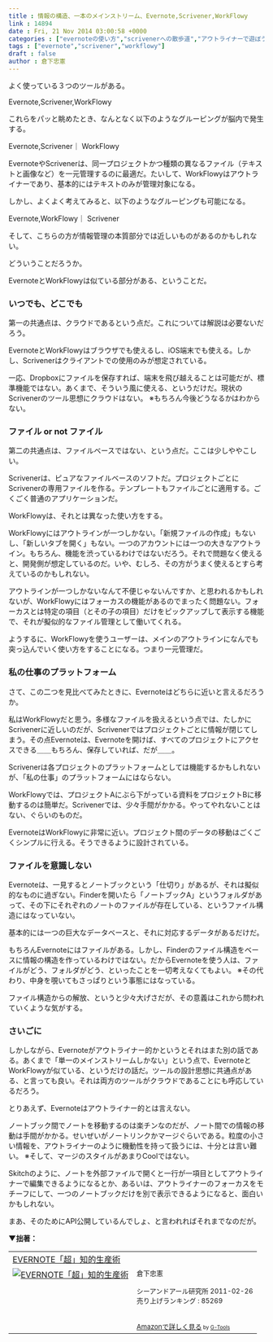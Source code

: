```yaml
---
title : 情報の構造、一本のメインストリーム、Evernote,Scrivener,WorkFlowy
link : 14894
date : Fri, 21 Nov 2014 03:00:58 +0000
categories : ["evernoteの使い方","scrivenerへの散歩道","アウトライナーで遊ぼう"]
tags : ["evernote","scrivener","workflowy"]
draft : false
author : 倉下忠憲
---
```


よく使っている３つのツールがある。

Evernote,Scrivener,WorkFlowy

これらをパッと眺めたとき、なんとなく以下のようなグルーピングが脳内で発生する。

Evernote,Scrivener｜           WorkFlowy

EvernoteやScrivenerは、同一プロジェクトかつ種類の異なるファイル（テキストと画像など）を一元管理するのに最適だ。たいして、WorkFlowyはアウトライナーであり、基本的にはテキストのみが管理対象になる。

しかし、よくよく考えてみると、以下のようなグルーピングも可能になる。

Evernote,WorkFlowy｜           Scrivener

そして、こちらの方が情報管理の本質部分では近しいものがあるのかもしれない。

どういうことだろうか。

EvernoteとWorkFlowyは似ている部分がある、ということだ。

<H3>いつでも、どこでも</H3>

第一の共通点は、クラウドであるという点だ。これについては解説は必要ないだろう。

EvernoteとWorkFlowyはブラウザでも使えるし、iOS端末でも使える。しかし、Scrivenerはクライアントでの使用のみが想定されている。

一応、Dropboxにファイルを保存すれば、端末を飛び越えることは可能だが、標準機能ではない。あくまで、そういう風に使える、というだけだ。現状のScrivenerのツール思想にクラウドはない。
※もちろん今後どうなるかはわからない。

<H3>ファイル or not ファイル</H3>

第二の共通点は、ファイルベースではない、という点だ。ここは少しややこしい。

Scrivenerは、ピュアなファイルベースのソフトだ。プロジェクトごとにScrivenerの専用ファイルを作る。テンプレートもファイルごとに適用する。ごくごく普通のアプリケーションだ。

WorkFlowyは、それとは異なった使い方をする。

WorkFlowyにはアウトラインが一つしかない。「新規ファイルの作成」もないし、「新しいタブを開く」もない。一つのアカウントには一つの大きなアウトライン。もちろん、機能を渋っているわけではないだろう。それで問題なく使えると、開発側が想定しているのだ。いや、むしろ、その方がうまく使えるとすら考えているのかもしれない。

アウトラインが一つしかないなんて不便じゃないんですか、と思われるかもしれないが、WorkFlowyにはフォーカスの機能があるのでまったく問題ない。フォーカスとは特定の項目（とその子の項目）だけをピックアップして表示する機能で、それが擬似的なファイル管理として働いてくれる。

ようするに、WorkFlowyを使うユーザーは、メインのアウトラインになんでも突っ込んでいく使い方をすることになる。つまり一元管理だ。

<H3>私の仕事のプラットフォーム</H3>

さて、この二つを見比べてみたときに、Evernoteはどちらに近いと言えるだろうか。

私はWorkFlowyだと思う。多様なファイルを扱えるという点では、たしかにScrivenerに近しいのだが、Scrivenerではプロジェクトごとに情報が閉じてしまう。その点Evernoteは、Evernoteを開けば、すべてのプロジェクトにアクセスできる＿＿もちろん、保存していれば、だが＿＿。

Scrivenerは各プロジェクトのプラットフォームとしては機能するかもしれないが、「私の仕事」のプラットフォームにはならない。

WorkFlowyでは、プロジェクトAにぶら下がっている資料をプロジェクトBに移動するのは簡単だ。Scrivenerでは、少々手間がかかる。やってやれないことはない、ぐらいのものだ。

EvernoteはWorkFlowyに非常に近い。プロジェクト間のデータの移動はごくごくシンプルに行える。そうできるように設計されている。

<H3>ファイルを意識しない</H3>

Evernoteは、一見するとノートブックという「仕切り」があるが、それは擬似的なものに過ぎない。Finderを開いたら「ノートブックA」というフォルダがあって、その下にそれぞれのノートのファイルが存在している、というファイル構造にはなっていない。

基本的には一つの巨大なデータベースと、それに対応するデータがあるだけだ。

もちろんEvernoteにはファイルがある。しかし、Finderのファイル構造をベースに情報の構造を作っているわけではない。だからEvernoteを使う人は、ファイルがどう、フォルダがどう、といったことを一切考えなくてもよい。
※その代わり、中身を覗いてもさっぱりという事態にはなっている。

ファイル構造からの解放、というと少々大げさだが、その意義はこれから問われていくような気がする。

<H3>さいごに</H3>

しかしながら、Evernoteがアウトライナー的かというとそれはまた別の話である。あくまで「単一のメインストリームしかない」という点で、EvernoteとWorkFlowyが似ている、というだけの話だ。ツールの設計思想に共通点がある、と言っても良い。それは両方のツールがクラウドであることにも呼応しているだろう。

とりあえず、Evernoteはアウトライナー的とは言えない。

ノートブック間でノートを移動するのは楽チンなのだが、ノート間での情報の移動は手間がかかる。せいぜいがノートリンクかマージぐらいである。粒度の小さい情報を、アウトライナーのように機動性を持って扱うには、十分とは言い難い。
※そして、マージのスタイルがあまりCoolではない。

Skitchのように、ノートを外部ファイルで開くと一行が一項目としてアウトライナーで編集できるようになるとか、あるいは、アウトライナーのフォーカスをモチーフにして、一つのノートブックだけを別で表示できるようになると、面白いかもしれない。

まあ、そのためにAPI公開しているんでしょ、と言われればそれまでなのだが。

<strong>▼拙著：</strong>

<table  border="0" cellpadding="5"><tr><td colspan="2"><a href="http://www.amazon.co.jp/EVERNOTE%E3%80%8C%E8%B6%85%E3%80%8D%E7%9F%A5%E7%9A%84%E7%94%9F%E7%94%A3%E8%A1%93-%E5%80%89%E4%B8%8B%E5%BF%A0%E6%86%B2/dp/4863540817%3FSubscriptionId%3D15SMZCTB9V8NGR2TW082%26tag%3Drashita1000-22%26linkCode%3Dxm2%26camp%3D2025%26creative%3D165953%26creativeASIN%3D4863540817" target="_blank" rel="noopener noreferrer">EVERNOTE「超」知的生産術</a><img src="http://www.assoc-amazon.jp/e/ir?t=rashita1000-22&l=ur2&o=9" width="1" height="1" style="border: none;" alt="" /></td></tr><tr><td valign="top"><a href="http://www.amazon.co.jp/EVERNOTE%E3%80%8C%E8%B6%85%E3%80%8D%E7%9F%A5%E7%9A%84%E7%94%9F%E7%94%A3%E8%A1%93-%E5%80%89%E4%B8%8B%E5%BF%A0%E6%86%B2/dp/4863540817%3FSubscriptionId%3D15SMZCTB9V8NGR2TW082%26tag%3Drashita1000-22%26linkCode%3Dxm2%26camp%3D2025%26creative%3D165953%26creativeASIN%3D4863540817" target="_blank" rel="noopener noreferrer"><img src="http://ecx.images-amazon.com/images/I/51OnU0cd03L._SL160_.jpg" border="0" alt="EVERNOTE「超」知的生産術" /></a></td><td valign="top"><font size="-1">倉下忠憲 <br /><br />シーアンドアール研究所  2011-02-26<br />売り上げランキング : 85269<br /><br /><br /><a href="http://www.amazon.co.jp/EVERNOTE%E3%80%8C%E8%B6%85%E3%80%8D%E7%9F%A5%E7%9A%84%E7%94%9F%E7%94%A3%E8%A1%93-%E5%80%89%E4%B8%8B%E5%BF%A0%E6%86%B2/dp/4863540817%3FSubscriptionId%3D15SMZCTB9V8NGR2TW082%26tag%3Drashita1000-22%26linkCode%3Dxm2%26camp%3D2025%26creative%3D165953%26creativeASIN%3D4863540817" target="_blank" rel="noopener noreferrer">Amazonで詳しく見る</a></font><font size="-2"> by <a href="http://www.goodpic.com/mt/aws/index.html" >G-Tools</a></font></td></tr></table>


